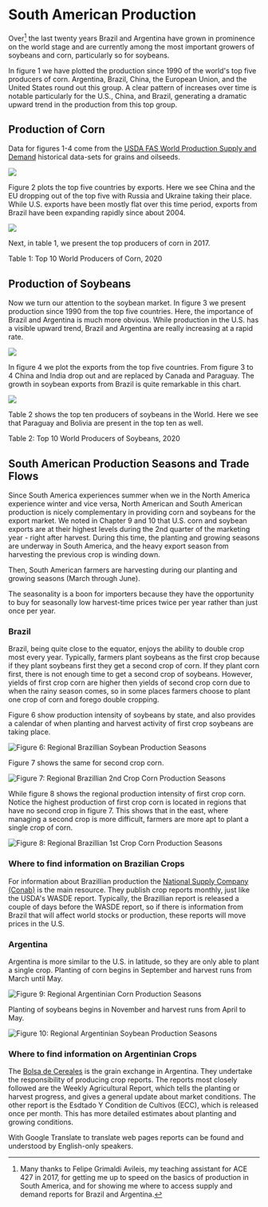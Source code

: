# South American Production



Over[^thanks] the last twenty years Brazil and Argentina have grown in prominence on the world stage and are currently among the most important growers of soybeans and corn, particularly so for soybeans. 

[^thanks]: Many thanks to Felipe Grimaldi Avileis, my teaching assistant for ACE 427 in 2017, for getting me up to speed on the basics of production in South America, and for showing me where to access supply and demand reports for Brazil and Argentina. 

In figure 1 we have plotted the production since 1990 of the world's top five producers of corn. Argentina, Brazil, China, the European Union, and the United States round out this group. A clear pattern of increases over time is notable particularly for the U.S., China, and Brazil, generating a dramatic upward trend in the production from this top group. 

## Production of Corn

Data for figures 1-4 come from the [USDA FAS World Production Supply and Demand](https://apps.fas.usda.gov/psdonline/app/index.html#/app/downloads) historical data-sets for grains and oilseeds.



![](assets/SouthAmericanProduction_TopProdCorn.png)


Figure 2 plots the top five countries by exports. Here we see China and the EU dropping out of the top five with Russia and Ukraine taking their place. While U.S. exports have been mostly flat over this time period, exports from Brazil have been expanding rapidly since about 2004. 


![](assets/SouthAmericanProduction_TopExporterCorn.png)


Next, in table 1, we present the top producers of corn in 2017.

<div data-pagedtable="false">
  <script data-pagedtable-source type="application/json">
{"columns":[{"label":["X"],"name":[1],"type":["int"],"align":["right"]},{"label":["Country_Name"],"name":[2],"type":["chr"],"align":["left"]},{"label":["Production"],"name":[3],"type":["int"],"align":["right"]}],"data":[{"1":"1","2":"United States","3":"360252"},{"1":"2","2":"China","3":"260670"},{"1":"3","2":"Brazil","3":"109000"},{"1":"4","2":"European Union","3":"63700"},{"1":"5","2":"Argentina","3":"47500"},{"1":"6","2":"India","3":"30200"},{"1":"7","2":"Ukraine","3":"29500"},{"1":"8","2":"Mexico","3":"27800"},{"1":"9","2":"South Africa","3":"17000"},{"1":"10","2":"Russia","3":"13872"}],"options":{"columns":{"min":{},"max":[10]},"rows":{"min":[10],"max":[10]},"pages":{}}}
  </script>
</div>
Table 1: Top 10 World Producers of Corn, 2020

## Production of Soybeans

Now we turn our attention to the soybean market. In figure 3 we present production since 1990 from the top five countries. Here, the importance of Brazil and Argentina is much more obvious. While production in the U.S. has a visible upward trend, Brazil and Argentina are really increasing at a rapid rate. 



![](assets/SouthAmericanProd_TopProdSoy.png)



In figure 4 we plot the exports from the top five countries. From figure 3 to 4 China and India drop out and are replaced by Canada and Paraguay. The growth in soybean exports from Brazil is quite remarkable in this chart.  

![](assets/SouthAmericanProd_TopExporterSoy.png)


Table 2 shows the top ten producers of soybeans in the World. Here we see that Paraguay and Bolivia are present in the top ten as well. 


<div data-pagedtable="false">
  <script data-pagedtable-source type="application/json">
{"columns":[{"label":["X"],"name":[1],"type":["int"],"align":["right"]},{"label":["Country_Name"],"name":[2],"type":["chr"],"align":["left"]},{"label":["Production"],"name":[3],"type":["int"],"align":["right"]}],"data":[{"1":"1","2":"Brazil","3":"134000"},{"1":"2","2":"United States","3":"112549"},{"1":"3","2":"Argentina","3":"47500"},{"1":"4","2":"China","3":"19600"},{"1":"5","2":"India","3":"10700"},{"1":"6","2":"Paraguay","3":"10200"},{"1":"7","2":"Canada","3":"6350"},{"1":"8","2":"Russia","3":"4307"},{"1":"9","2":"Ukraine","3":"3100"},{"1":"10","2":"Bolivia","3":"2850"}],"options":{"columns":{"min":{},"max":[10]},"rows":{"min":[10],"max":[10]},"pages":{}}}
  </script>
</div>
Table 2: Top 10 World Producers of Soybeans, 2020




## South American Production Seasons and Trade Flows

Since South America experiences summer when we in the North America experience winter and vice versa, North American and South American production is nicely complementary in providing corn and soybeans for the export market. We noted in Chapter 9 and 10 that U.S. corn and soybean exports are at their highest levels during the 2nd quarter of the marketing year - right after harvest. During this time, the planting and growing seasons are underway in South America, and the heavy export season from harvesting the previous crop is winding down. 

Then, South American farmers are harvesting during our planting and growing seasons (March through June). 

The seasonality is a boon for importers because they have the opportunity to buy for seasonally low harvest-time prices twice per year rather than just once per year. 


### Brazil

Brazil, being quite close to the equator, enjoys the ability to double crop most every year. Typically, farmers plant soybeans as the first crop because if they plant soybeans first they get a second crop of corn. If they plant corn first, there is not enough time to get a second crop of soybeans. However, yields of first crop corn are higher then yields of second crop corn due to when the rainy season comes, so in some places farmers choose to plant one crop of corn and forego double cropping.  

Figure 6 show production intensity of soybeans by state, and also provides a calendar of when planting and harvest activity of first crop soybeans are taking place. 

![Figure 6: Regional Brazillian Soybean Production Seasons](assets/Brazil_Soybean.png)

Figure 7 shows the same for second crop corn. 

![Figure 7: Regional Brazillian 2nd Crop Corn Production Seasons](assets/Brazil_SecondSeason_Corn.png)

While figure 8 shows the regional production intensity of first crop corn. Notice the highest production of first crop corn is located in regions that have no second crop in figure 7. This shows that in the east, where managing a second crop is more difficult, farmers are more apt to plant a single crop of corn. 

![Figure 8: Regional Brazillian 1st Crop Corn Production Seasons](assets/Brazil_FirstSeason_Corn.png)


### Where to find information on Brazilian Crops 

For information about Brazillian production the [National Supply Company (Conab)](http://www.conab.gov.br/index.php) is the main resource. They publish crop reports monthly, just like the USDA's WASDE report. Typically, the Brazillian report is released a couple of days before the WASDE report, so if there is information from Brazil that will affect world stocks or production, these reports will move prices in the U.S. 




### Argentina

Argentina is more similar to the U.S. in latitude, so they are only able to plant a single crop. Planting of corn begins in September and harvest runs from March until May. 

![Figure 9: Regional Argentinian Corn Production Seasons](assets/Argentina_Departments_Corn.png)



Planting of soybeans begins in November and harvest runs from April to May. 


![Figure 10: Regional Argentinian Soybean Production Seasons](assets/Argentina_Departments_Soybean.png)




### Where to find information on Argentinian Crops


The [Bolsa de Cereales](https://www.bolsadecereales.com/) is the grain exchange in Argentina. They undertake the responsibility of producing crop reports. The reports most closely followed are the Weekly Agricultural Report, which tells the planting or harvest progress, and gives a general update about market conditions. The other report is the Esdtado Y Condition de Cultivos (ECC), which is released once per month. This has more detailed estimates about planting and growing conditions. 

With Google Translate to translate web pages reports can be found and understood by English-only speakers. 























